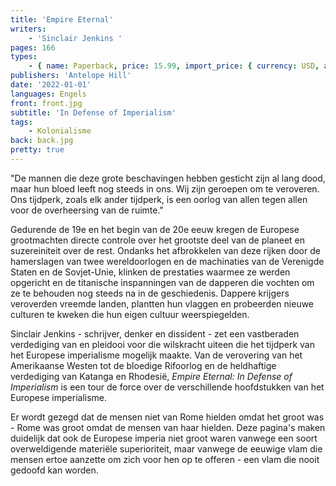 ```yaml
---
title: 'Empire Eternal'
writers:
    - 'Sinclair Jenkins '
pages: 166
types:
    - { name: Paperback, price: 15.99, import_price: { currency: USD, amount: 14.31 }, isbn: 978-1-956887-36-5 }
publishers: 'Antelope Hill'
date: '2022-01-01'
languages: Engels
front: front.jpg
subtitle: 'In Defense of Imperialism'
tags:
    - Kolonialisme
back: back.jpg
pretty: true
---
```


"De mannen die deze grote beschavingen hebben gesticht zijn al lang dood, maar hun bloed leeft nog steeds in ons. Wij zijn geroepen om te veroveren. Ons tijdperk, zoals elk ander tijdperk, is een oorlog van allen tegen allen voor de overheersing van de ruimte."

Gedurende de 19e en het begin van de 20e eeuw kregen de Europese grootmachten directe controle over het grootste deel van de planeet en suzereiniteit over de rest. Ondanks het afbrokkelen van deze rijken door de hamerslagen van twee wereldoorlogen en de machinaties van de Verenigde Staten en de Sovjet-Unie, klinken de prestaties waarmee ze werden opgericht en de titanische inspanningen van de dapperen die vochten om ze te behouden nog steeds na in de geschiedenis. Dappere krijgers veroverden vreemde landen, plantten hun vlaggen en probeerden nieuwe culturen te kweken die hun eigen cultuur weerspiegelden.

Sinclair Jenkins - schrijver, denker en dissident - zet een vastberaden verdediging van en pleidooi voor die wilskracht uiteen die het tijdperk van het Europese imperialisme mogelijk maakte. Van de verovering van het Amerikaanse Westen tot de bloedige Rifoorlog en de heldhaftige verdediging van Katanga en Rhodesië, *Empire Eternal: In Defense of Imperialism* is een tour de force over de verschillende hoofdstukken van het Europese imperialisme.

Er wordt gezegd dat de mensen niet van Rome hielden omdat het groot was - Rome was groot omdat de mensen van haar hielden. Deze pagina's maken duidelijk dat ook de Europese imperia niet groot waren vanwege een soort overweldigende materiële superioriteit, maar vanwege de eeuwige vlam die mensen ertoe aanzette om zich voor hen op te offeren - een vlam die nooit gedoofd kan worden.
